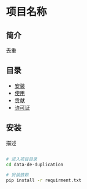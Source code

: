 # 项目名称

## 简介

去重

## 目录
- [安装](#安装)
- [使用](#使用)
- [贡献](#贡献)
- [许可证](#许可证)

## 安装
描述

```bash

# 进入项目目录
cd data-de-duplication

# 安装依赖
pip install -r requirment.txt